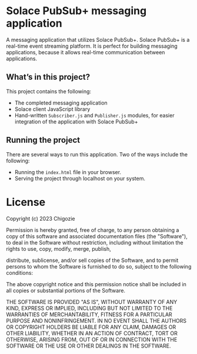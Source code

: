 # Solace PubSub+ messaging application

A messaging application that utilizes Solace PubSub+. Solace PubSub+ is a real-time event streaming platform. It is perfect for building messaging applications, because it allows real-time communication between applications.


## What’s in this project?

This project contains the following:
* The completed messaging application
* Solace client JavaScript library
* Hand-written `Subscriber.js` and `Publisher.js` modules, for easier integration of the application with Solace PubSub+


## Running the project

There are several ways to run this application. Two of the ways include the following:
* Running the `index.html` file in your browser.
* Serving the project through localhost on your system.


# License

Copyright (c) 2023 Chigozie

Permission is hereby granted, free of charge, to any person obtaining a copy of this software and associated documentation files (the "Software"), to deal in the Software without restriction, including without limitation the rights to use, copy, modify, merge, publish,

distribute, sublicense, and/or sell copies of the Software, and to permit persons to whom the Software is furnished to do so, subject to the following conditions:

The above copyright notice and this permission notice shall be included in all copies or substantial portions of the Software.

THE SOFTWARE IS PROVIDED "AS IS", WITHOUT WARRANTY OF ANY KIND, EXPRESS OR IMPLIED, INCLUDING BUT NOT LIMITED TO THE WARRANTIES OF MERCHANTABILITY, FITNESS FOR A PARTICULAR PURPOSE AND NONINFRINGEMENT. IN NO EVENT SHALL THE AUTHORS OR COPYRIGHT HOLDERS BE LIABLE FOR ANY CLAIM, DAMAGES OR OTHER LIABILITY, WHETHER IN AN ACTION OF CONTRACT, TORT OR OTHERWISE, ARISING FROM, OUT OF OR IN CONNECTION WITH THE SOFTWARE OR THE USE OR OTHER DEALINGS IN THE SOFTWARE.

